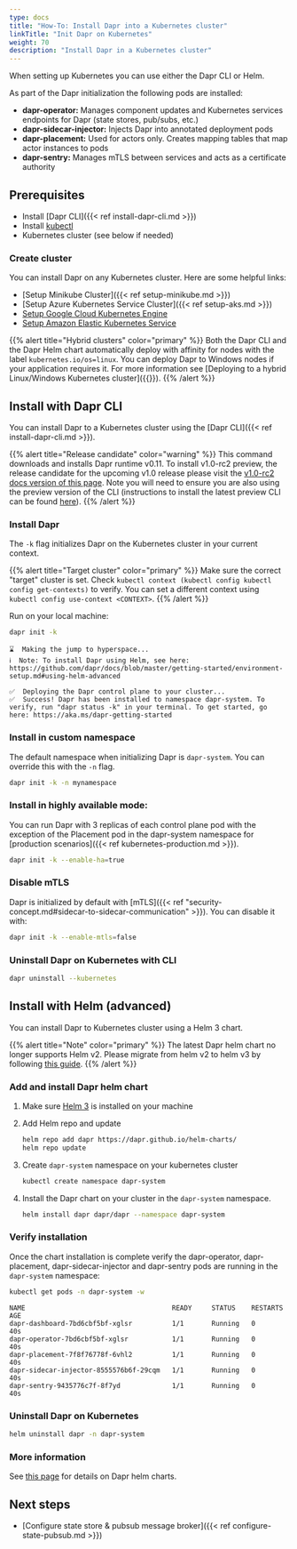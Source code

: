 ```yaml
---
type: docs
title: "How-To: Install Dapr into a Kubernetes cluster"
linkTitle: "Init Dapr on Kubernetes"
weight: 70
description: "Install Dapr in a Kubernetes cluster"
---
```


When setting up Kubernetes you can use either the Dapr CLI or Helm.

As part of the Dapr initialization the following pods are installed:

- **dapr-operator:** Manages component updates and Kubernetes services endpoints for Dapr (state stores, pub/subs, etc.)
- **dapr-sidecar-injector:** Injects Dapr into annotated deployment pods
- **dapr-placement:** Used for actors only. Creates mapping tables that map actor instances to pods
- **dapr-sentry:** Manages mTLS between services and acts as a certificate authority

## Prerequisites

- Install [Dapr CLI]({{< ref install-dapr-cli.md >}})
- Install [kubectl](https://kubernetes.io/docs/tasks/tools/install-kubectl/)
- Kubernetes cluster (see below if needed)

### Create cluster

You can install Dapr on any Kubernetes cluster. Here are some helpful links:

- [Setup Minikube Cluster]({{< ref setup-minikube.md >}})
- [Setup Azure Kubernetes Service Cluster]({{< ref setup-aks.md >}})
- [Setup Google Cloud Kubernetes Engine](https://cloud.google.com/kubernetes-engine/docs/quickstart)
- [Setup Amazon Elastic Kubernetes Service](https://docs.aws.amazon.com/eks/latest/userguide/getting-started.html)

{{% alert title="Hybrid clusters" color="primary" %}}
Both the Dapr CLI and the Dapr Helm chart automatically deploy with affinity for nodes with the label `kubernetes.io/os=linux`. You can deploy Dapr to Windows nodes if your application requires it. For more information see [Deploying to a hybrid Linux/Windows Kubernetes cluster]({{<ref kubernetes-hybrid-clusters>}}).
{{% /alert %}}


## Install with Dapr CLI

You can install Dapr to a Kubernetes cluster using the [Dapr CLI]({{< ref install-dapr-cli.md >}}).

{{% alert title="Release candidate" color="warning" %}}
This command downloads and installs Dapr runtime v0.11. To install v1.0-rc2 preview, the release candidate for the upcoming v1.0 release please visit the [v1.0-rc2 docs version of this page](https://v1-rc1.docs.dapr.io/getting-started/install-dapr-kubernetes/). Note you will need to ensure you are also using the preview version of the CLI (instructions to install the latest preview CLI can be found [here](https://v1-rc2.docs.dapr.io/getting-started/install-dapr-cli/)).
{{% /alert %}}

### Install Dapr

The `-k` flag initializes Dapr on the Kubernetes cluster in your current context.

{{% alert title="Target cluster" color="primary" %}}
Make sure the correct "target" cluster is set. Check `kubectl context (kubectl config kubectl config get-contexts)` to verify. You can set a different context using `kubectl config use-context <CONTEXT>`.
{{% /alert %}}

Run on your local machine:

```bash
dapr init -k
```

```
⌛  Making the jump to hyperspace...
ℹ️  Note: To install Dapr using Helm, see here:  https://github.com/dapr/docs/blob/master/getting-started/environment-setup.md#using-helm-advanced

✅  Deploying the Dapr control plane to your cluster...
✅  Success! Dapr has been installed to namespace dapr-system. To verify, run "dapr status -k" in your terminal. To get started, go here: https://aka.ms/dapr-getting-started
```

### Install in custom namespace

The default namespace when initializing Dapr is `dapr-system`. You can override this with the `-n` flag.

```bash
dapr init -k -n mynamespace
```


### Install in highly available mode:

You can run Dapr with 3 replicas of each control plane pod with the exception of the Placement pod in the dapr-system namespace for [production scenarios]({{< ref kubernetes-production.md >}}).

```bash
dapr init -k --enable-ha=true
```

### Disable mTLS

Dapr is initialized by default with [mTLS]({{< ref "security-concept.md#sidecar-to-sidecar-communication" >}}). You can disable it with:

```bash
dapr init -k --enable-mtls=false
```

### Uninstall Dapr on Kubernetes with CLI

```bash
dapr uninstall --kubernetes
```

## Install with Helm (advanced)

You can install Dapr to Kubernetes cluster using a Helm 3 chart.


{{% alert title="Note" color="primary" %}}
The latest Dapr helm chart no longer supports Helm v2. Please migrate from helm v2 to helm v3 by following [this guide](https://helm.sh/blog/migrate-from-helm-v2-to-helm-v3/).
{{% /alert %}}

### Add and install Dapr helm chart

1. Make sure [Helm 3](https://github.com/helm/helm/releases) is installed on your machine
2. Add Helm repo and update

    ```bash
    helm repo add dapr https://dapr.github.io/helm-charts/
    helm repo update
    ```

3. Create `dapr-system` namespace on your kubernetes cluster

    ```bash
    kubectl create namespace dapr-system
    ```

4. Install the Dapr chart on your cluster in the `dapr-system` namespace.

    ```bash
    helm install dapr dapr/dapr --namespace dapr-system
    ```

### Verify installation

Once the chart installation is complete verify the dapr-operator, dapr-placement, dapr-sidecar-injector and dapr-sentry pods are running in the `dapr-system` namespace:

```bash
kubectl get pods -n dapr-system -w
```

```
NAME                                     READY     STATUS    RESTARTS   AGE
dapr-dashboard-7bd6cbf5bf-xglsr          1/1       Running   0          40s
dapr-operator-7bd6cbf5bf-xglsr           1/1       Running   0          40s
dapr-placement-7f8f76778f-6vhl2          1/1       Running   0          40s
dapr-sidecar-injector-8555576b6f-29cqm   1/1       Running   0          40s
dapr-sentry-9435776c7f-8f7yd             1/1       Running   0          40s
```

### Uninstall Dapr on Kubernetes

```bash
helm uninstall dapr -n dapr-system
```

### More information

See [this page](https://github.com/dapr/dapr/blob/master/charts/dapr/README.md) for details on Dapr helm charts.

## Next steps

- [Configure state store & pubsub message broker]({{< ref configure-state-pubsub.md >}})
